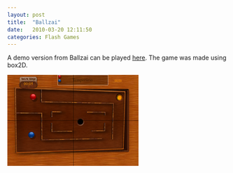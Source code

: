 ```yaml
---
layout: post
title:  "Ballzai"
date:   2010-03-20 12:11:50
categories: Flash Games
---
```

A demo version from Ballzai can be played [here](http://www.gogogobox.com/ballzai/).
The game was made using box2D.

![Ballzai](/img/ballzai.png)